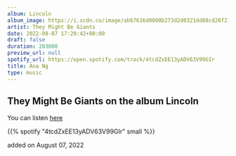 ```yaml
---
album: Lincoln
album_image: https://i.scdn.co/image/ab67616d0000b273d2d0321dd88cd26f21cdaeaa
artist: They Might Be Giants
date: 2022-08-07 17:29:42+00:00
draft: false
duration: 203000
preview_url: null
spotify_url: https://open.spotify.com/track/4tcdZxEE13yADV63V99GIr
title: Ana Ng
type: music
---
```



## They Might Be Giants on the album Lincoln

You can listen [here](https://open.spotify.com/track/4tcdZxEE13yADV63V99GIr)

{{% spotify "4tcdZxEE13yADV63V99GIr" small %}}

added on August 07, 2022